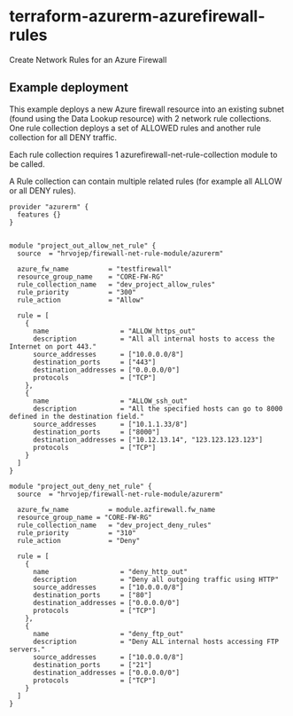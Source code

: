 # terraform-azurerm-azurefirewall-rules
Create Network Rules for an Azure Firewall

## Example deployment
This example deploys a new Azure firewall resource into an existing subnet (found using the Data Lookup resource) with 2 network rule collections. One rule collection deploys a set of ALLOWED rules and another rule collection for all DENY traffic.

Each rule collection requires 1 azurefirewall-net-rule-collection module to be called. 

A Rule collection can contain multiple related rules (for example all ALLOW or all DENY rules).

```
provider "azurerm" {
  features {}
}


module "project_out_allow_net_rule" {
  source  = "hrvojep/firewall-net-rule-module/azurerm"

  azure_fw_name          = "testfirewall"
  resource_group_name    = "CORE-FW-RG"
  rule_collection_name   = "dev_project_allow_rules"
  rule_priority          = "300"
  rule_action            = "Allow"

  rule = [
    {
      name                  = "ALLOW_https_out"
      description           = "All all internal hosts to access the Internet on port 443."
      source_addresses      = ["10.0.0.0/8"]
      destination_ports     = ["443"]
      destination_addresses = ["0.0.0.0/0"]
      protocols             = ["TCP"]
    },
    {
      name                  = "ALLOW_ssh_out"
      description           = "All the specified hosts can go to 8000 defined in the destination field."
      source_addresses      = ["10.1.1.33/8"]
      destination_ports     = ["8000"]
      destination_addresses = ["10.12.13.14", "123.123.123.123"]
      protocols             = ["TCP"]
    }
  ]
}

module "project_out_deny_net_rule" {
  source  = "hrvojep/firewall-net-rule-module/azurerm"

  azure_fw_name          = module.azfirewall.fw_name
  resource_group_name = "CORE-FW-RG"
  rule_collection_name   = "dev_project_deny_rules"
  rule_priority          = "310"
  rule_action            = "Deny"

  rule = [
    {
      name                  = "deny_http_out"
      description           = "Deny all outgoing traffic using HTTP"
      source_addresses      = ["10.0.0.0/8"]
      destination_ports     = ["80"]
      destination_addresses = ["0.0.0.0/0"]
      protocols             = ["TCP"]
    },
    {
      name                  = "deny_ftp_out"
      description           = "Deny ALL internal hosts accessing FTP servers."
      source_addresses      = ["10.0.0.0/8"]
      destination_ports     = ["21"]
      destination_addresses = ["0.0.0.0/0"]
      protocols             = ["TCP"]
    }
  ]
}

```
